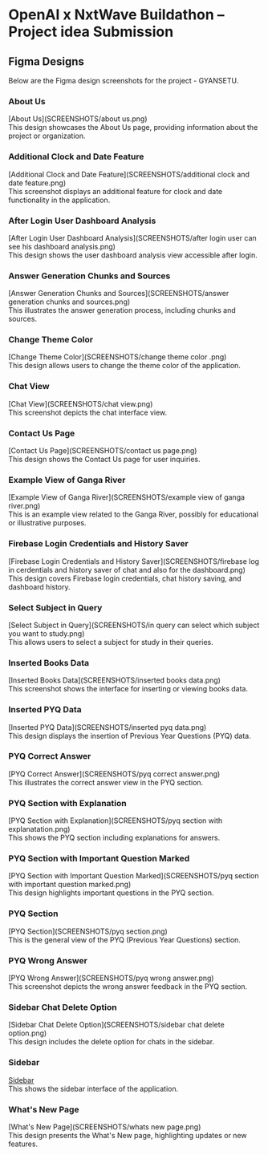 # OpenAI x NxtWave Buildathon – Project idea Submission

## Figma Designs

Below are the Figma design screenshots for the project - GYANSETU.

### About Us
[About Us](SCREENSHOTS/about us.png)  
This design showcases the About Us page, providing information about the project or organization.

### Additional Clock and Date Feature
[Additional Clock and Date Feature](SCREENSHOTS/additional clock and date feature.png)  
This screenshot displays an additional feature for clock and date functionality in the application.

### After Login User Dashboard Analysis
[After Login User Dashboard Analysis](SCREENSHOTS/after login user can see his dashboard analysis.png)  
This design shows the user dashboard analysis view accessible after login.

### Answer Generation Chunks and Sources
[Answer Generation Chunks and Sources](SCREENSHOTS/answer generation chunks and sources.png)  
This illustrates the answer generation process, including chunks and sources.

### Change Theme Color
[Change Theme Color](SCREENSHOTS/change theme color .png)  
This design allows users to change the theme color of the application.

### Chat View
[Chat View](SCREENSHOTS/chat view.png)  
This screenshot depicts the chat interface view.

### Contact Us Page
[Contact Us Page](SCREENSHOTS/contact us page.png)  
This design shows the Contact Us page for user inquiries.

### Example View of Ganga River
[Example View of Ganga River](SCREENSHOTS/example view of ganga river.png)  
This is an example view related to the Ganga River, possibly for educational or illustrative purposes.

### Firebase Login Credentials and History Saver
[Firebase Login Credentials and History Saver](SCREENSHOTS/firebase log in cerdentials and history saver of chat and also for the dashboard.png)  
This design covers Firebase login credentials, chat history saving, and dashboard history.

### Select Subject in Query
[Select Subject in Query](SCREENSHOTS/in query can select which subject you want to study.png)  
This allows users to select a subject for study in their queries.

### Inserted Books Data
[Inserted Books Data](SCREENSHOTS/inserted books data.png)  
This screenshot shows the interface for inserting or viewing books data.

### Inserted PYQ Data
[Inserted PYQ Data](SCREENSHOTS/inserted pyq data.png)  
This design displays the insertion of Previous Year Questions (PYQ) data.

### PYQ Correct Answer
[PYQ Correct Answer](SCREENSHOTS/pyq correct answer.png)  
This illustrates the correct answer view in the PYQ section.

### PYQ Section with Explanation
[PYQ Section with Explanation](SCREENSHOTS/pyq section with explanatation.png)  
This shows the PYQ section including explanations for answers.

### PYQ Section with Important Question Marked
[PYQ Section with Important Question Marked](SCREENSHOTS/pyq section with important question marked.png)  
This design highlights important questions in the PYQ section.

### PYQ Section
[PYQ Section](SCREENSHOTS/pyq section.png)  
This is the general view of the PYQ (Previous Year Questions) section.

### PYQ Wrong Answer
[PYQ Wrong Answer](SCREENSHOTS/pyq wrong answer.png)  
This screenshot depicts the wrong answer feedback in the PYQ section.

### Sidebar Chat Delete Option
[Sidebar Chat Delete Option](SCREENSHOTS/sidebar chat delete option.png)  
This design includes the delete option for chats in the sidebar.

### Sidebar
[Sidebar](SCREENSHOTS/sidebar.png)  
This shows the sidebar interface of the application.

### What's New Page
[What's New Page](SCREENSHOTS/whats new page.png)  
This design presents the What's New page, highlighting updates or new features.
